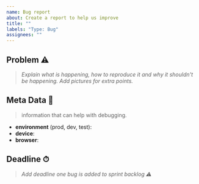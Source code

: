 ```yaml
---
name: Bug report
about: Create a report to help us improve
title: ""
labels: "Type: Bug"
assignees: ""
---
```


## **Problem** ⚠️

> _Explain what is happening, how to reproduce it and why it shouldn't be happening. Add pictures for extra points._

## **Meta Data** 👾

> information that can help with debugging.

- **environment** (prod, dev, test):
- **device**:
- **browser**:

## **Deadline** ⏱

> _Add deadline one bug is added to sprint backlog ⚠️_
